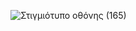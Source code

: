 
  
![Στιγμιότυπο οθόνης (165)](https://user-images.githubusercontent.com/57221590/145521124-a0484659-6ea3-4b36-9f89-4c0e4d5cede9.png)
